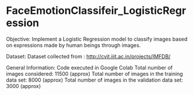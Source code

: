 # FaceEmotionClassifeir_LogisticRegression

Objective:
Implement a Logistic Regression model to classify images based on expressions made by human beings through images.

Dataset:
Dataset collected from : http://cvit.iiit.ac.in/projects/IMFDB/

General Information:
Code executed in Google Colab
Total number of images considered: 11500 (approx)
Total number of images in the training data set: 8000 (approx)
Total number of images in the validation data set: 3000 (approx)
